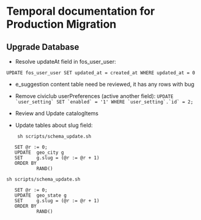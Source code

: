 Temporal documentation for Production Migration
===============================================

## Upgrade Database

- Resolve updateAt field in fos_user_user:

```UPDATE fos_user_user SET updated_at = created_at WHERE updated_at = 0```

- e_suggestion content table need be reviewed, it has any rows with bug

- Remove civiclub userPreferences (active another field):
    ```UPDATE `user_setting` SET `enabled` = '1' WHERE `user_setting`.`id` = 2;```
    
- Review and Update catalogItems

- Update tables about slug field:

```
    sh scripts/schema_update.sh
```

```
   SET @r := 0;
   UPDATE  geo_city g
   SET     g.slug = (@r := @r + 1)
   ORDER BY
           RAND()
```
    sh scripts/schema_update.sh
    
```
   SET @r := 0;
   UPDATE  geo_state g
   SET     g.slug = (@r := @r + 1)
   ORDER BY
           RAND()
```